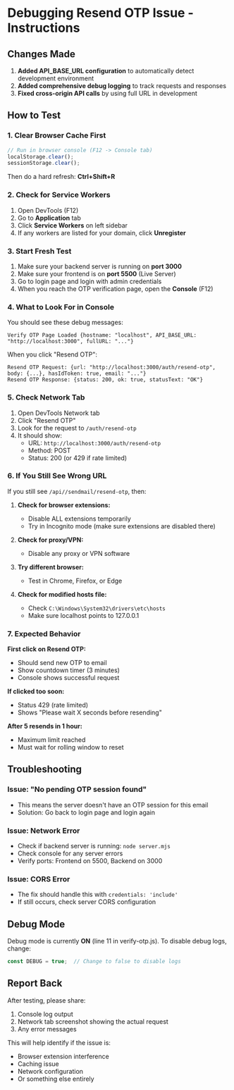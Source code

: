 # Debugging Resend OTP Issue - Instructions

## Changes Made
1. **Added API_BASE_URL configuration** to automatically detect development environment
2. **Added comprehensive debug logging** to track requests and responses
3. **Fixed cross-origin API calls** by using full URL in development

## How to Test

### 1. Clear Browser Cache First
```javascript
// Run in browser console (F12 -> Console tab)
localStorage.clear();
sessionStorage.clear();
```
Then do a hard refresh: **Ctrl+Shift+R**

### 2. Check for Service Workers
1. Open DevTools (F12)
2. Go to **Application** tab
3. Click **Service Workers** on left sidebar
4. If any workers are listed for your domain, click **Unregister**

### 3. Start Fresh Test
1. Make sure your backend server is running on **port 3000**
2. Make sure your frontend is on **port 5500** (Live Server)
3. Go to login page and login with admin credentials
4. When you reach the OTP verification page, open the **Console** (F12)

### 4. What to Look For in Console

You should see these debug messages:

```
Verify OTP Page Loaded {hostname: "localhost", API_BASE_URL: "http://localhost:3000", fullURL: "..."}
```

When you click "Resend OTP":
```
Resend OTP Request: {url: "http://localhost:3000/auth/resend-otp", body: {...}, hasIdToken: true, email: "..."}
Resend OTP Response: {status: 200, ok: true, statusText: "OK"}
```

### 5. Check Network Tab
1. Open DevTools Network tab
2. Click "Resend OTP"
3. Look for the request to `/auth/resend-otp`
4. It should show:
   - URL: `http://localhost:3000/auth/resend-otp`
   - Method: POST
   - Status: 200 (or 429 if rate limited)

### 6. If You Still See Wrong URL
If you still see `/api//sendmail/resend-otp`, then:

1. **Check for browser extensions:**
   - Disable ALL extensions temporarily
   - Try in Incognito mode (make sure extensions are disabled there)

2. **Check for proxy/VPN:**
   - Disable any proxy or VPN software

3. **Try different browser:**
   - Test in Chrome, Firefox, or Edge

4. **Check for modified hosts file:**
   - Check `C:\Windows\System32\drivers\etc\hosts`
   - Make sure localhost points to 127.0.0.1

### 7. Expected Behavior

**First click on Resend OTP:**
- Should send new OTP to email
- Show countdown timer (3 minutes)
- Console shows successful request

**If clicked too soon:**
- Status 429 (rate limited)
- Shows "Please wait X seconds before resending"

**After 5 resends in 1 hour:**
- Maximum limit reached
- Must wait for rolling window to reset

## Troubleshooting

### Issue: "No pending OTP session found"
- This means the server doesn't have an OTP session for this email
- Solution: Go back to login page and login again

### Issue: Network Error
- Check if backend server is running: `node server.mjs`
- Check console for any server errors
- Verify ports: Frontend on 5500, Backend on 3000

### Issue: CORS Error
- The fix should handle this with `credentials: 'include'`
- If still occurs, check server CORS configuration

## Debug Mode
Debug mode is currently **ON** (line 11 in verify-otp.js).
To disable debug logs, change:
```javascript
const DEBUG = true;  // Change to false to disable logs
```

## Report Back
After testing, please share:
1. Console log output
2. Network tab screenshot showing the actual request
3. Any error messages

This will help identify if the issue is:
- Browser extension interference
- Caching issue
- Network configuration
- Or something else entirely
